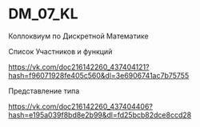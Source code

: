 # DM_07_KL
Коллоквиум по Дискретной Математике

Список Участников и функций 

https://vk.com/doc216142260_437404121?hash=f96071928fe405c560&dl=3e6906741ac7b75755

Представление типа

https://vk.com/doc216142260_437404406?hash=e195a039f8bd8e2b99&dl=fd25bcb82dce8ccd28
